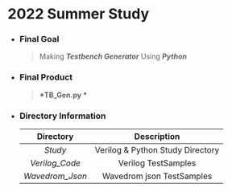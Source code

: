 # 2022 Summer Study  
+ ### Final Goal
    >Making __*Testbench Generator*__ Using __*Python*__

+ ### Final Product
    >__*TB_Gen.py *__
+ ### Directory Information

    |Directory|Description|  
    |:---:|:--------:|  
    |*Study*|Verilog & Python Study Directory |  
    |*Verilog_Code*| Verilog TestSamples |
    |*Wavedrom_Json*| Wavedrom json TestSamples |

